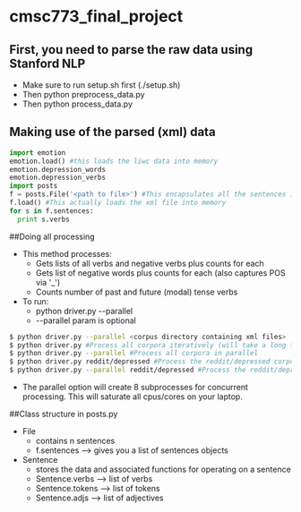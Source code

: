# cmsc773_final_project

## First, you need to parse the raw data using Stanford NLP
- Make sure to run setup.sh first (./setup.sh)
- Then python preprocess_data.py
- Then python process_data.py

## Making use of the parsed (xml) data
```python
import emotion
emotion.load() #this loads the liwc data into memory
emotion.depression_words
emotion.depression_verbs
import posts
f = posts.File('<path to file>') #This encapsulates all the sentences in a file, with functions to do stuff
f.load() #This actually loads the xml file into memory
for s in f.sentences:
  print s.verbs
```

##Doing all processing
- This method processes:
  - Gets lists of all verbs and negative verbs plus counts for each
  - Gets list of negative words plus counts for each (also captures POS via '_')
  - Counts number of past and future (modal) tense verbs
- To run:
  - python driver.py --parallel <corpus directory containing xml files>
  - --parallel param is optional
```bash
$ python driver.py --parallel <corpus directory containing xml files>
$ python driver.py #Process all corpora iteratively (will take a long time)
$ python driver.py --parallel #Process all corpora in parallel
$ python driver.py reddit/depressed #Process the reddit/depressed corpora
$ python driver.py --parallel reddit/depressed #Process the reddit/depressed corpus in parallel
```
- The parallel option will create 8 subprocesses for concurrent processing. This will saturate all cpus/cores on your laptop.

##Class structure in posts.py
- File
  - contains n sentences
  - f.sentences --> gives you a list of sentences objects
- Sentence
  - stores the data and associated functions for operating on a sentence
  - Sentence.verbs --> list of verbs
  - Sentence.tokens --> list of tokens
  - Sentence.adjs --> list of adjectives
